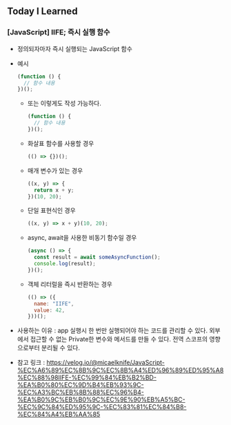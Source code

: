 ## Today I Learned

### [JavaScript] IIFE; 즉시 실행 함수

- 정의되자마자 즉시 실행되는 JavaScript 함수

- 예시

  ```js
  (function () {
    // 함수 내용
  })();
  ```

  - 또는 이렇게도 작성 가능하다.

    ```js
    (function () {
      // 함수 내용
    })();
    ```

  - 화살표 함수를 사용할 경우

    ```js
    (() => {})();
    ```

  - 매개 변수가 있는 경우

    ```js
    ((x, y) => {
      return x + y;
    })(10, 20);
    ```

  - 단일 표현식인 경우

    ```js
    ((x, y) => x + y)(10, 20);
    ```

  - async, await을 사용한 비동기 함수일 경우

    ```js
    (async () => {
      const result = await someAsyncFunction();
      console.log(result);
    })();
    ```

  - 객체 리터럴을 즉시 반환하는 경우
    ```js
    (() => ({
      name: "IIFE",
      value: 42,
    }))();
    ```

- 사용하는 이유 : app 실행시 한 번만 실행되어야 하는 코드를 관리할 수 있다. 외부에서 접근할 수 없는 Private한 변수와 메서드를 만들 수 있다. 전역 스코프의 영향으로부터 분리될 수 있다.

- 참고 링크 : https://velog.io/@micaelknife/JavaScript-%EC%A6%89%EC%8B%9C%EC%8B%A4%ED%96%89%ED%95%A8%EC%88%98IIFE-%EC%99%84%EB%B2%BD-%EA%B0%80%EC%9D%B4%EB%93%9C-%EC%A3%BC%EB%8B%88%EC%96%B4-%EA%B0%9C%EB%B0%9C%EC%9E%90%EB%A5%BC-%EC%9C%84%ED%95%9C-%EC%83%81%EC%84%B8-%EC%84%A4%EB%AA%85

## <br />
